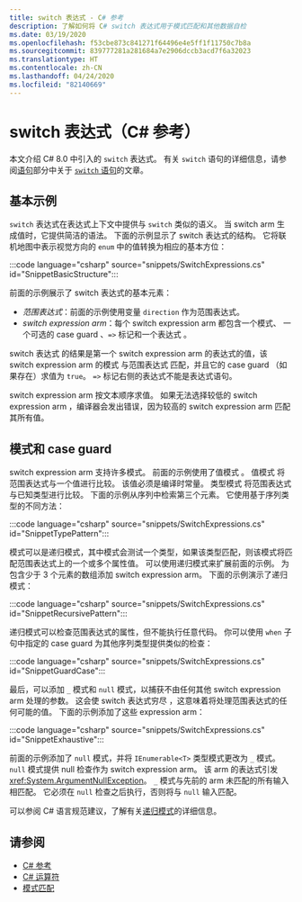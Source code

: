 ```yaml
---
title: switch 表达式 - C# 参考
description: 了解如何将 C# switch 表达式用于模式匹配和其他数据自检
ms.date: 03/19/2020
ms.openlocfilehash: f53cbe873c841271f64496e4e5ff1f11750c7b8a
ms.sourcegitcommit: 839777281a281684a7e2906dccb3acd7f6a32023
ms.translationtype: HT
ms.contentlocale: zh-CN
ms.lasthandoff: 04/24/2020
ms.locfileid: "82140669"
---
```

# <a name="switch-expression-c-reference"></a>switch 表达式（C# 参考）

本文介绍 C# 8.0 中引入的 `switch` 表达式。 有关 `switch` 语句的详细信息，请参阅[语句](../keywords/index.md)部分中关于 [`switch` 语句](../keywords/switch.md)的文章。

## <a name="basic-example"></a>基本示例

`switch` 表达式在表达式上下文中提供与 `switch` 类似的语义。 当 switch arm 生成值时，它提供简洁的语法。 下面的示例显示了 switch 表达式的结构。 它将联机地图中表示视觉方向的 `enum` 中的值转换为相应的基本方位：

:::code language="csharp" source="snippets/SwitchExpressions.cs" id="SnippetBasicStructure":::

前面的示例展示了 switch 表达式的基本元素：

- *范围表达式*：前面的示例使用变量 `direction` 作为范围表达式。
- *switch expression arm*：每个 switch expression arm 都包含一个模式、  一个可选的 case guard  、`=>` 标记和一个表达式  。

switch 表达式  的结果是第一个 switch expression arm  的表达式的值，该 switch expression arm 的模式  与范围表达式  匹配，并且它的 case guard  （如果存在）求值为 `true`。 `=>` 标记右侧的表达式不能是表达式语句。 

switch expression arm  按文本顺序求值。 如果无法选择较低的 switch expression arm  ，编译器会发出错误，因为较高的 switch expression arm  匹配其所有值。

## <a name="patterns-and-case-guards"></a>模式和 case guard

switch expression arm 支持许多模式。 前面的示例使用了值模式  。 值模式  将范围表达式与一个值进行比较。 该值必须是编译时常量。 类型模式  将范围表达式与已知类型进行比较。 下面的示例从序列中检索第三个元素。 它使用基于序列类型的不同方法：

:::code language="csharp" source="snippets/SwitchExpressions.cs" id="SnippetTypePattern":::

模式可以是递归模式，其中模式会测试一个类型，如果该类型匹配，则该模式将匹配范围表达式上的一个或多个属性值。 可以使用递归模式来扩展前面的示例。 为包含少于 3 个元素的数组添加 switch expression arm。 下面的示例演示了递归模式：

:::code language="csharp" source="snippets/SwitchExpressions.cs" id="SnippetRecursivePattern":::

递归模式可以检查范围表达式的属性，但不能执行任意代码。 你可以使用 `when` 子句中指定的 case guard  为其他序列类型提供类似的检查：

:::code language="csharp" source="snippets/SwitchExpressions.cs" id="SnippetGuardCase":::

最后，可以添加 `_` 模式和 `null` 模式，以捕获不由任何其他 switch expression arm 处理的参数。 这会使 switch 表达式穷尽  ，这意味着将处理范围表达式的任何可能的值。 下面的示例添加了这些 expression arm：

:::code language="csharp" source="snippets/SwitchExpressions.cs" id="SnippetExhaustive":::

前面的示例添加了 `null` 模式，并将 `IEnumerable<T>` 类型模式更改为 `_` 模式。 `null` 模式提供 null 检查作为 switch expression arm。 该 arm 的表达式引发 <xref:System.ArgumentNullException>。 `_` 模式与先前的 arm 未匹配的所有输入相匹配。 它必须在 `null` 检查之后执行，否则将与 `null` 输入匹配。

可以参阅 C# 语言规范建议，了解有关[递归模式](~/_csharplang/proposals/csharp-8.0/patterns.md#switch-expression)的详细信息。

## <a name="see-also"></a>请参阅

- [C# 参考](../index.md)
- [C# 运算符](index.md)
- [模式匹配](../../pattern-matching.md)
